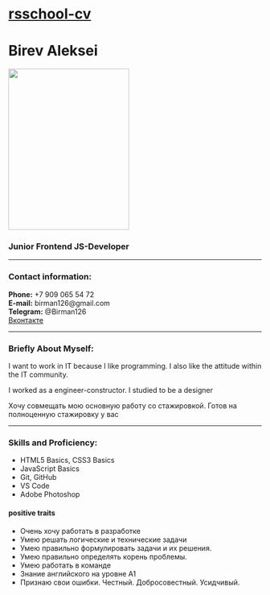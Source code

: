 <!DOCTYPE html>
<html lang="ru">
  <head>
    <title>Aleksei Birev </title>

  </head>

  <body>         
  <h1><a href="https://birman126.github.io/rsschool-cv/cv">rsschool-cv</a></h1>
  
  <h1 id="Birev-Aleksei">Birev Aleksei</h1>
      <img src="https://sun9-55.userapi.com/impg/w3qx7FySIFd0MvWDgTpoAVtSBIRiXsVliEWuxw/MvU31DR9PQ8.jpg?size=377x500&quality=95&sign=8bd1eabff27defdf446352d6559b05b5&type=album" width="240" height="320"></img>
     
<h3 id="junior-frontend-developer">Junior Frontend JS-Developer</h3>

<hr />

<h3 id="contact-information">Contact information:</h3>

<p><strong>Phone:</strong> +7 909 065 54 72<br />
<strong>E-mail:</strong> birman126@gmail.com<br />
<strong>Telegram:</strong> @Birman126<br />
<a href="https://vk.com/id_birman">Вконтакте</a><br />

<hr />

<h3 id="briefly-about-myself">Briefly About Myself:</h3>

<p>I want to work in IT because I like programming. I also like the attitude within the IT community.</p>

<p>I worked as a engineer-constructor. I studied to be a designer</p>

<p>Хочу совмещать мою основную работу со стажировкой. Готов на полноценную стажировку у вас</p>


<hr />

<h3 id="skills-and-proficiency">Skills and Proficiency:</h3>

<ul>
  <li>HTML5 Basics, CSS3 Basics</li>
  <li>JavaScript Basics</li>
  <li>Git, GitHub</li>
  <li>VS Code</li>
  <li>Adobe Photoshop</li>
</ul>

<h4 id="positive traits">positive traits</h4>

<ul>
  <li>Очень хочу работать в разработке</li>
  <li>Умею решать логические и технические задачи </li>
  <li>Умею правильно формулировать задачи и их решения. </li>
  <li>Умею правильно определять корень проблемы.</li> 
  <li>Умею работать в команде</li>
  <li>Знание английского на уровне А1</li>
  <li>Признаю свои ошибки. Честный. Добросовестный. Усидчивый.</li>
  
</ul>
    
  </body>
</html>

